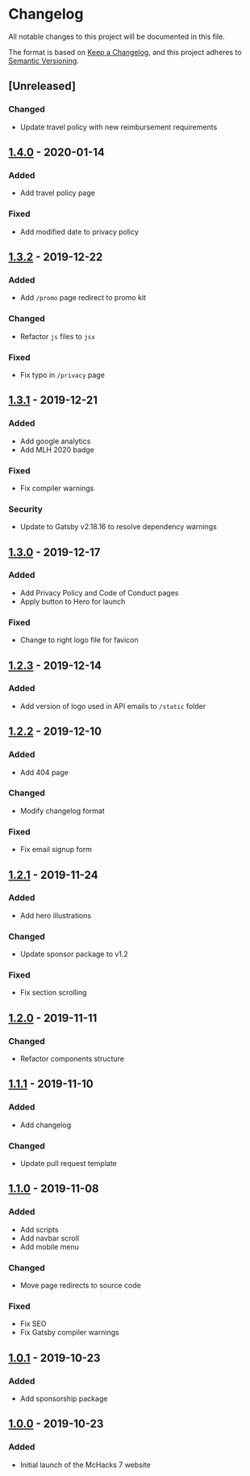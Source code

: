 # Changelog

All notable changes to this project will be documented in this file.

The format is based on [Keep a Changelog](https://keepachangelog.com/en/1.0.0/),
and this project adheres to [Semantic Versioning](https://semver.org/spec/v2.0.0.html).

## [Unreleased]

### Changed

- Update travel policy with new reimbursement requirements

## [1.4.0](https://github.com/hackmcgill/mchacks7/tree/1.4.0) - 2020-01-14

### Added

- Add travel policy page

### Fixed

- Add modified date to privacy policy

## [1.3.2](https://github.com/hackmcgill/mchacks7/tree/1.3.2) - 2019-12-22

### Added

- Add `/promo` page redirect to promo kit

### Changed

- Refactor `js` files to `jsx`

### Fixed

- Fix typo in `/privacy` page

## [1.3.1](https://github.com/hackmcgill/mchacks7/tree/1.3.1) - 2019-12-21

### Added

- Add google analytics
- Add MLH 2020 badge

### Fixed

- Fix compiler warnings

### Security

- Update to Gatsby v2.18.16 to resolve dependency warnings

## [1.3.0](https://github.com/hackmcgill/mchacks7/tree/1.3.0) - 2019-12-17

### Added

- Add Privacy Policy and Code of Conduct pages
- Apply button to Hero for launch

### Fixed

- Change to right logo file for favicon

## [1.2.3](https://github.com/hackmcgill/mchacks7/tree/1.2.3) - 2019-12-14

### Added

- Add version of logo used in API emails to `/static` folder

## [1.2.2](https://github.com/hackmcgill/mchacks7/tree/1.2.2) - 2019-12-10

### Added

- Add 404 page

### Changed

- Modify changelog format

### Fixed

- Fix email signup form

## [1.2.1](https://github.com/hackmcgill/mchacks7/tree/1.2.1) - 2019-11-24

### Added

- Add hero illustrations

### Changed

- Update sponsor package to v1.2

### Fixed

- Fix section scrolling

## [1.2.0](https://github.com/hackmcgill/mchacks7/tree/1.2.0) - 2019-11-11

### Changed

- Refactor components structure

## [1.1.1](https://github.com/hackmcgill/mchacks7/tree/1.1.1) - 2019-11-10

### Added

- Add changelog

### Changed

- Update pull request template

## [1.1.0](https://github.com/hackmcgill/mchacks7/tree/1.1.0) - 2019-11-08

### Added

- Add scripts
- Add navbar scroll
- Add mobile menu

### Changed

- Move page redirects to source code

### Fixed

- Fix SEO
- Fix Gatsby compiler warnings

## [1.0.1](https://github.com/hackmcgill/mchacks7/tree/1.0.1) - 2019-10-23

### Added

- Add sponsorship package

## [1.0.0](https://github.com/hackmcgill/mchacks7/tree/1.0.0) - 2019-10-23

### Added

- Initial launch of the McHacks 7 website
